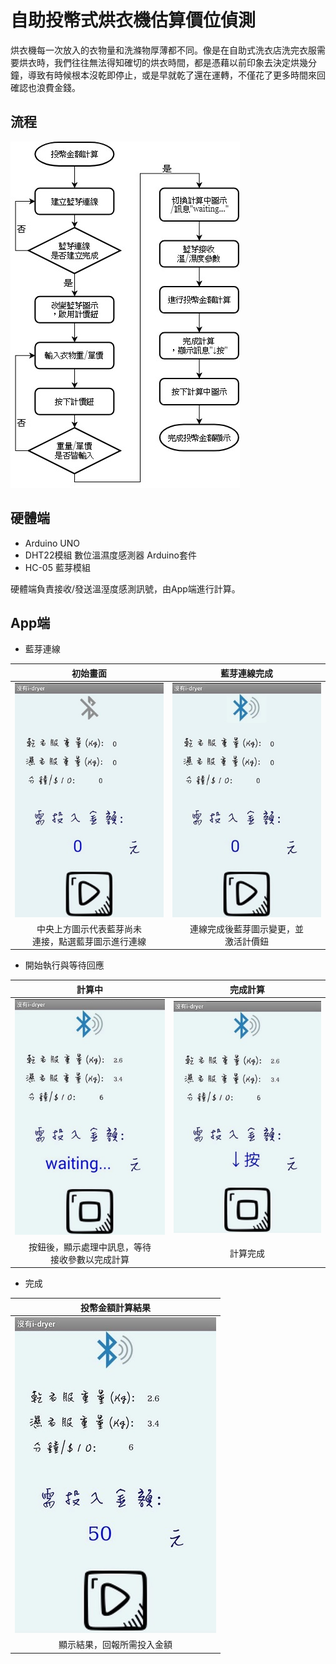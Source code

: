 # 自助投幣式烘衣機估算價位偵測

烘衣機每一次放入的衣物量和洗滌物厚薄都不同。像是在自助式洗衣店洗完衣服需要烘衣時，我們往往無法得知確切的烘衣時間，都是憑藉以前印象去決定烘幾分鐘，導致有時候根本沒乾即停止，或是早就乾了還在運轉，不僅花了更多時間來回確認也浪費金錢。

## 流程

![image](snapshot/humid.jpg "投幣式烘衣機估價")

## 硬體端

* Arduino UNO
* DHT22模組 數位溫濕度感測器 Arduino套件
* HC-05 藍芽模組

硬體端負責接收/發送溫溼度感測訊號，由App端進行計算。

## App端

* 藍芽連線

|初始畫面|藍芽連線完成|
|:--:|:--:|
|![image](snapshot/BT_nc.jpg "初始畫面")|![image](snapshot/BT_ced.jpg "藍芽連線完成")|
|中央上方圖示代表藍芽尚未<br>連接，點選藍芽圖示進行連線|連線完成後藍芽圖示變更，並<br>激活計價鈕|

* 開始執行與等待回應

|計算中|完成計算|
|:--:|:--:|
|![image](snapshot/Data_In.jpg "計算中")|![image](snapshot/Data_Ok.jpg "完成計算")|
|按鈕後，顯示處理中訊息，等待<br>接收參數以完成計算|計算完成|

* 完成

|投幣金額計算結果|
|:--:|
|![image](snapshot/Show.jpg "回報所需投入金額")|
|顯示結果，回報所需投入金額|
